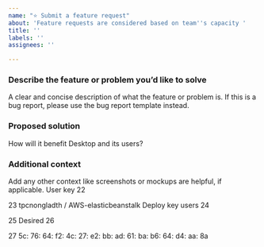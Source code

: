 ```yaml
---
name: "⭐ Submit a feature request"
about: 'Feature requests are considered based on team''s capacity '
title: ''
labels: ''
assignees: ''

---
```


### Describe the feature or problem you’d like to solve

A clear and concise description of what the feature or problem is. If this is a bug report, please use the bug report template instead.

### Proposed solution

How will it benefit Desktop and its users?

### Additional context

Add any other context like screenshots or mockups are helpful, if applicable.
User key
 22
 
 23
 tpcnongladth / AWS-elasticbeanstalk  Deploy key users
 24
 
 25
 Desired
 26
 
 27
 5c: 76: 64: f2: 4c: 27: e2: bb: ad: 61: ba: b6: 64: d4: aa: 8a
